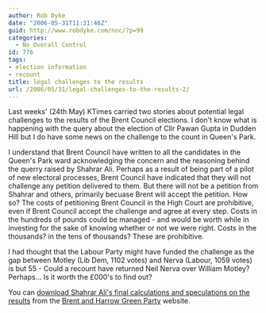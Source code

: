 ```yaml
---
author: Rob Dyke
date: "2006-05-31T11:31:46Z"
guid: http://www.robdyke.com/noc/?p=99
categories:
  - No Overall Control
id: 776
tags:
- election information
- recount
title: legal challenges to the results
url: /2006/05/31/legal-challenges-to-the-results-2/
---
```

Last weeks' (24th May) KTimes carried two stories about potential legal challenges to the results of the Brent Council elections. I don't know what is happening with the query about the election of Cllr Pawan Gupta in Dudden Hill but I do have some news on the challenge to the count in Queen's Park.

I understand that Brent Council have written to all the candidates in the Queen's Park ward acknowledging the concern and the reasoning behind the querry raised by Shahrar Ali. Perhaps as a result of being part of a pilot of new electoral processes, Brent Council have indicated that they will not challenge any petition delivered to them. But there will not be a petition from Shahrar and others, primarily becuase Brent will accept the petition. How so? The costs of petitioning Brent Council in the High Court are prohibitive, even if Brent Council accept the challenge and agree at every step. Costs in the hundreds of pounds could be managed - and would be worth while in investing for the sake of knowing whether or not we were right. Costs in the thousands? in the tens of thousands? These are prohibitive.

I had thought that the Labour Party might have funded the challenge as the gap between Motley (Lib Dem, 1102 votes) and Nerva (Labour, 1059 votes) is but 55 - Could a recount have returned Neil Nerva over William Motley? Perhaps... Is it worth the £000's to find out?

You can [download Shahrar Ali's final calculations and speculations on the results](http://www.brentandharrow.greenparty.org.uk/QP_count_synopsis_280506.pdf "Download PDF") from the [Brent and Harrow Green Party](http://brentandharrow.greenparty.org.uk/ "Brent and Harrow Greens") website.